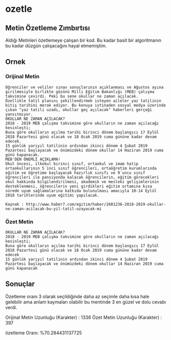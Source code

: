 # ozetle
## Metin Özetleme Zımbırtısı


Aldığı Metinleri özetlemeye çalışan bir kod.
Bu kadar basit bir algoritmanın bu kadar düzgün çalışacağını hayal etmemiştim.

## Ornek
### Orijinal Metin
    Öğrenciler ve veliler sınav sonuçlarının açıklanması ve Ağustos ayına girilmesiyle birlikte gözünü Milli Eğitim Bakanlığı (MEB) çalışma takvimine çevirdi. Peki bu sene okullar ne zaman açılacak.
    Özellikle tatil planını şekillendirmek isteyen aileler yaz tatilinin bitiş tarihini merak ediyor. Bu konuya istinaden sosyal medya üzerinde çıkan "yaz tatili uzadı, okullar geç açılacak" haberleri gerçeği yansıtmıyor.
    OKULLAR NE ZAMAN AÇILACAK?
    2018 - 2019 MEB çalışma takvimine göre okulların ne zaman açılacağı kesinleşti;
    Buna göre okulların açılma tarihi birinci dönem başlangıcı 17 Eylül 2018 Pazartesi günü olacak ve 18 Ocak 2019 cuma gününe kadar devam edecek.
    15 günlük yarıyıl tatilinin ardından ikinci dönem 4 Şubat 2019 Pazartesi başlayacak ve önümüzdeki dönem okullar 14 Haziran 2019 cuma günü kapanacak.
    MEB'DEN ÖNEMLİ AÇIKLAMA!
    Okul öncesi, ilkokul birinci sınıf, ortaokul ve imam hatip ortaokullarının 5´inci sınıf öğrencileri, ortaöğretim kurumlarında eğitim ve öğretime başlayacak hazırlık sınıfı ve 9´uncu sınıf öğrencileri ile pansiyonda kalacak öğrencilerin, eğitim görecekleri okul hakkında bilgilendirilmesi, akademik ve mesleki gelişimlerinin desteklenmesi, öğrencilerin yeni girdikleri eğitim ortamına kısa sürede uyum sağlamalarına katkıda bulunulması amacıyla 10-14 Eylül 2018 tarihlerinde uyum eğitimi yapılacak.

    Kaynak : http://www.haber7.com/egitim/haber/2681236-2018-2019-okullar-ne-zaman-acilacak-bu-yil-tatil-uzayacak-mi

### Özet Metin

    OKULLAR NE ZAMAN AÇILACAK?
    2018 - 2019 MEB çalışma takvimine göre okulların ne zaman açılacağı kesinleşti;
    Buna göre okulların açılma tarihi birinci dönem başlangıcı 17 Eylül 2018 Pazartesi günü olacak ve 18 Ocak 2019 cuma gününe kadar devam edecek
    15 günlük yarıyıl tatilinin ardından ikinci dönem 4 Şubat 2019 Pazartesi başlayacak ve önümüzdeki dönem okullar 14 Haziran 2019 cuma günü kapanacak

## Sonuçlar

Özetleme oranı 3 olarak seçildiğinde daha az seçimle daha kısa hale gelebilir ama anlam kaymaları olabilir bu mentinde 3 en güzel ve dolu cevabı verdi.


Orijinal Metin Uzunluğu (Karakter) : 1336
Özet Metin Uzunluğu (Karakter) : 397

özetleme Oranı: %70.284431137725

